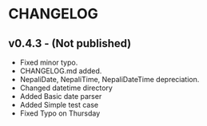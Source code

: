 # CHANGELOG

## v0.4.3 - (Not published)
- Fixed minor typo.
- CHANGELOG.md added.
- NepaliDate, NepaliTime, NepaliDateTime depreciation.
- Changed datetime directory
- Added Basic date parser
- Added Simple test case
- Fixed Typo on Thursday
